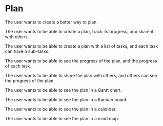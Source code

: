 # Plan

The user wants to create a better way to plan.

The user wants to be able to create a plan, track its progress, and share it with others.

The user wants to be able to create a plan with a list of tasks, and each task can have a sub-tasks.

The user wants to be able to see the progress of the plan, and the progress of each task.

The user wants to be able to share the plan with others, and others can see the progress of the plan.

The user wants to be able to see the plan in a Gantt chart.

The user wants to be able to see the plan in a Kanban board.

The user wants to be able to see the plan in a calendar.

The user wants to be able to see the plan in a mind map.
